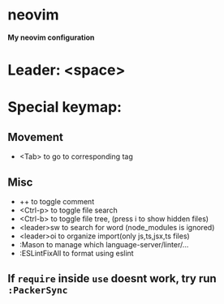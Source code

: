 # neovim
**My neovim configuration**

# Leader: \<space>

# Special keymap:
## Movement
* \<Tab> to go to corresponding tag
## Misc
* ++ to toggle comment
* \<Ctrl-p> to toggle file search
* \<Ctrl-b> to toggle file tree, (press i to show hidden files)
* \<leader>sw to search for word (node_modules is ignored)
* \<leader>oi to organize import(only js,ts,jsx,ts files)
* :Mason to manage which language-server/linter/...
* :ESLintFixAll to format using eslint

## If `require` inside `use` doesnt work, try run `:PackerSync`
